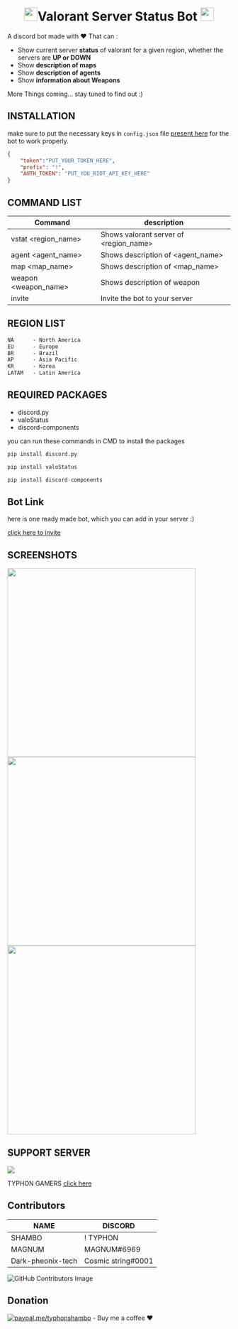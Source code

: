 # <h1 align="center"> <img src="https://toppng.com/public/uploads/thumbnail/valorant-logo-icon-11608279985fgrckoiiql.png" width="30px">Valorant Server Status Bot </h> <img src="https://toppng.com/public/uploads/thumbnail/valorant-logo-icon-11608279985fgrckoiiql.png" width="30px">


A discord bot made with ❤️ 
That can :<br>
<ul>
    <li>Show current server <b>status</b> of valorant for a given region, whether the servers are <b>UP or DOWN</b> </li>
    <li>Show <b> description of maps </b> </li>
    <li>Show <b> description of agents </b> </li>
    <li>Show <b> information about Weapons</b> </li>   
</ul>

More Things coming... stay tuned to find out :)

## INSTALLATION

make sure to put the necessary keys in `config.json` file [present here](https://github.com/typhonshambo/Valorant-server-stat-bot/blob/main/config/config.json) for the bot to work properly.

```json
{
    "token":"PUT_YOUR_TOKEN_HERE",
    "prefix": "!",
    "AUTH_TOKEN": "PUT_YOU_RIOT_API_KEY_HERE"
}
```
## COMMAND LIST


|  Command                 | description                             |
| ------------------------ | --------------------------------------- |
| vstat <region_name>      | Shows valorant server of <region_name>  |
| agent <agent_name>       | Shows description of <agent_name>       |
| map <map_name>           | Shows description of <map_name>         |
| weapon <weapon_name>     | Shows description of weapon             |
| invite                   | Invite the bot to your server           |    
    


## REGION LIST
```css
NA      - North America
EU      - Europe
BR      - Brazil
AP      - Asia Pacific
KR      - Korea
LATAM   - Latin America
```

## REQUIRED PACKAGES
 - discord.py
 - valoStatus
 - discord-components

you can run these commands in CMD to install the packages
```python
pip install discord.py
```
```python
pip install valoStatus
```
```python
pip install discord-components
```
## Bot Link
here is one ready made bot, which you can add in your server :)

[click here to invite](https://discord.com/api/oauth2/authorize?client_id=864451929346539530&permissions=2885938240&scope=bot)


## SCREENSHOTS

<img src="https://media.discordapp.net/attachments/864780326357827585/865498761430040586/qguSfRKTRS.gif?width=383&height=183" width="425"/> 
<img src="https://media.discordapp.net/attachments/864780326357827585/865498772309016596/kLT8b34NgH.gif?width=510&height=470" width="425"/> 
<img src="https://media.discordapp.net/attachments/864780326357827585/865498769260150784/KHEjo5qpa0.gif?width=515&height=472" width="425"/>

## SUPPORT SERVER
<img src = "https://img.shields.io/discord/556197206147727391.svg?style=for-the-badge">

TYPHON GAMERS [click here](https://discord.gg/m5mSyTV7RR)


## Contributors



|  NAME                   |  DISCORD                                |
| ------------------------| --------------------------------------- |
|  SHAMBO                 | ! TYPHON | SHAMBO#0001                  |
|  MAGNUM                 | MAGNUM#6969                             |
|  Dark-pheonix-tech      | Cosmic string#0001                      |

![GitHub Contributors Image](https://contrib.rocks/image?repo=typhonshambo/Valorant-server-stat-bot)

## Donation
[![paypal.me/typhonshambo](https://ionicabizau.github.io/badges/paypal.svg)](https://www.paypal.me/typhonshambo) - Buy me a coffee ❤️


